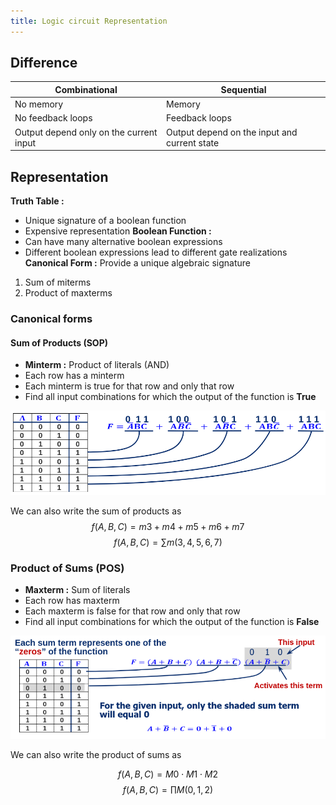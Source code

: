 ```yaml
---
title: Logic circuit Representation
---
```


## Difference

| Combinational                           | Sequential                                   |
| --------------------------------------- | -------------------------------------------- |
| No memory                               | Memory                                       |
| No feedback loops                       | Feedback loops                               |
| Output depend only on the current input | Output depend on the input and current state |
## Representation

**Truth Table :** 
- Unique signature of a boolean function
- Expensive representation
**Boolean Function :**
- Can have many alternative boolean expressions
- Different boolean expressions lead to different gate realizations
**Canonical Form :**
	Provide a unique algebraic signature
1. Sum of miterms
2. Product of maxterms
### Canonical forms
#### Sum of Products (SOP)
- **Minterm :** Product of literals (AND)
- Each row has a minterm
- Each minterm is true for that row and only that row
- Find all input combinations for which the output of the function is **True**

![Minterms](./logic/minterm.png)

We can also write the sum of products as
$$
f(A,B,C) = m3 + m4 + m5 + m6 + m7 
$$
$$
f(A,B,C) = \sum m(3,4,5,6,7)
$$
### Product of Sums (POS)
- **Maxterm :** Sum of literals
- Each row has maxterm
- Each maxterm is false for that row and only that row
- Find all input combinations for which the output of the function is **False**

![Maxterms](./logic/maxterm.png)

We can also write the product of sums as

$$
f(A,B,C) = M0 \cdot M1 \cdot M2
$$
$$
f(A,B,C) = \prod M(0,1,2)
$$

